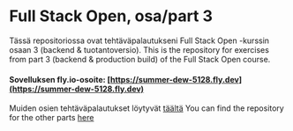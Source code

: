 # Full Stack Open, osa/part 3

Tässä repositoriossa ovat tehtäväpalautukseni Full Stack Open -kurssin osaan 3 (backend & tuotantoversio).
This is the repository for exercises from part 3 (backend & production build) of the Full Stack Open course.

#### Sovelluksen fly.io-osoite: [https://summer-dew-5128.fly.dev](https://summer-dew-5128.fly.dev)

Muiden osien tehtäväpalautukset löytyvät [täältä](https://github.com/sari-bee/fullstackopen)
You can find the repository for the other parts [here](https://github.com/sari-bee/fullstackopen)
